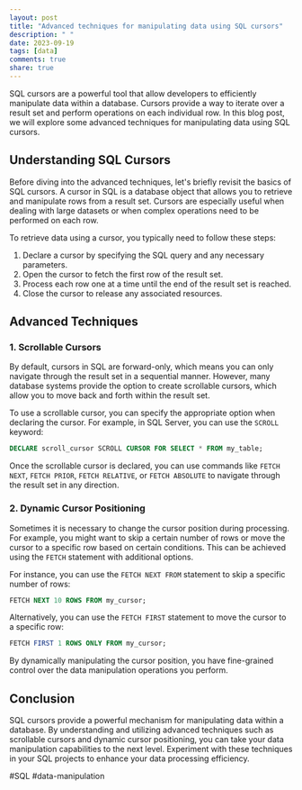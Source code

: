 ```yaml
---
layout: post
title: "Advanced techniques for manipulating data using SQL cursors"
description: " "
date: 2023-09-19
tags: [data]
comments: true
share: true
---
```


SQL cursors are a powerful tool that allow developers to efficiently manipulate data within a database. Cursors provide a way to iterate over a result set and perform operations on each individual row. In this blog post, we will explore some advanced techniques for manipulating data using SQL cursors.

## Understanding SQL Cursors

Before diving into the advanced techniques, let's briefly revisit the basics of SQL cursors. A cursor in SQL is a database object that allows you to retrieve and manipulate rows from a result set. Cursors are especially useful when dealing with large datasets or when complex operations need to be performed on each row.

To retrieve data using a cursor, you typically need to follow these steps:

1. Declare a cursor by specifying the SQL query and any necessary parameters.
2. Open the cursor to fetch the first row of the result set.
3. Process each row one at a time until the end of the result set is reached.
4. Close the cursor to release any associated resources.

## Advanced Techniques

### 1. Scrollable Cursors

By default, cursors in SQL are forward-only, which means you can only navigate through the result set in a sequential manner. However, many database systems provide the option to create scrollable cursors, which allow you to move back and forth within the result set.

To use a scrollable cursor, you can specify the appropriate option when declaring the cursor. For example, in SQL Server, you can use the `SCROLL` keyword:

```sql
DECLARE scroll_cursor SCROLL CURSOR FOR SELECT * FROM my_table;
```

Once the scrollable cursor is declared, you can use commands like `FETCH NEXT`, `FETCH PRIOR`, `FETCH RELATIVE`, or `FETCH ABSOLUTE` to navigate through the result set in any direction.

### 2. Dynamic Cursor Positioning

Sometimes it is necessary to change the cursor position during processing. For example, you might want to skip a certain number of rows or move the cursor to a specific row based on certain conditions. This can be achieved using the `FETCH` statement with additional options.

For instance, you can use the `FETCH NEXT FROM` statement to skip a specific number of rows:

```sql
FETCH NEXT 10 ROWS FROM my_cursor;
```

Alternatively, you can use the `FETCH FIRST` statement to move the cursor to a specific row:

```sql
FETCH FIRST 1 ROWS ONLY FROM my_cursor;
```

By dynamically manipulating the cursor position, you have fine-grained control over the data manipulation operations you perform.

## Conclusion

SQL cursors provide a powerful mechanism for manipulating data within a database. By understanding and utilizing advanced techniques such as scrollable cursors and dynamic cursor positioning, you can take your data manipulation capabilities to the next level. Experiment with these techniques in your SQL projects to enhance your data processing efficiency.

#SQL #data-manipulation